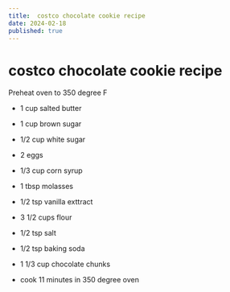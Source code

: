 ```yaml
---
title:  costco chocolate cookie recipe
date: 2024-02-18
published: true
---
```


# costco chocolate cookie recipe

Preheat oven to 350 degree F

* 1 cup salted butter
* 1 cup brown sugar
* 1/2 cup white sugar
* 2 eggs
* 1/3 cup corn syrup
* 1 tbsp molasses
* 1/2 tsp vanilla exttract
* 3 1/2 cups flour
* 1/2 tsp salt
* 1/2 tsp baking soda
* 1 1/3 cup chocolate chunks

* cook 11 minutes in 350 degree oven

